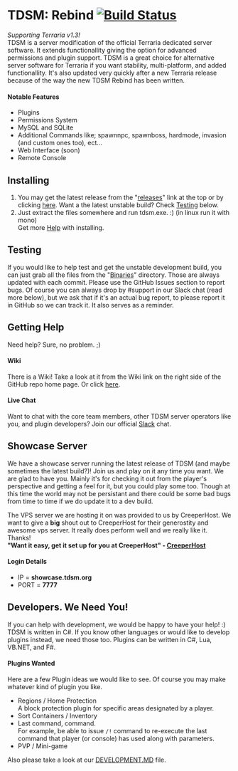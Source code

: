 # TDSM: Rebind [![Build Status](https://travis-ci.org/DeathCradle/Terraria-s-Dedicated-Server-Mod.svg?branch=master)](https://travis-ci.org/DeathCradle/Terraria-s-Dedicated-Server-Mod)
*Supporting Terraria v1.3!*  
TDSM is a server modification of the official Terraria dedicated server software. It extends functionallity giving the option for advanced permissions and plugin support. TDSM is a great choice for alternative server software for Terraria if you want stability, multi-platform, and added functionallity. It's also updated very quickly after a new Terraria release because of the way the new TDSM Rebind has been written.

#### Notable Features
* Plugins
* Permissions System
* MySQL and SQLite
* Additional Commands like; spawnnpc, spawnboss, hardmode, invasion (and custom ones too), ect...
* Web Interface (soon)
* Remote Console

## Installing
1. You may get the latest release from the "[releases](https://github.com/DeathCradle/Terraria-s-Dedicated-Server-Mod/releases)" link at the top or by clicking [here](https://github.com/DeathCradle/Terraria-s-Dedicated-Server-Mod/releases). Want a the latest unstable build? Check [Testing](https://github.com/DeathCradle/Terraria-s-Dedicated-Server-Mod#testing) below.
2. Just extract the files somewhere and run tdsm.exe. :) (in linux run it with mono)  
Get more [Help](https://github.com/DeathCradle/Terraria-s-Dedicated-Server-Mod/wiki/Installation-and-Running-The-Server) with installing.

## Testing
If you would like to help test and get the unstable development build, you can just grab all the files from the "[Binaries](https://github.com/DeathCradle/Terraria-s-Dedicated-Server-Mod/tree/master/Binaries)" directory. Those are always updated with each commit. Please use the GitHub Issues section to report bugs. Of course you can always drop by #support in our Slack chat (read more below), but we ask that if it's an actual bug report, to please report it in GitHub so we can track it. It also serves as a reminder.

## Getting Help
Need help? Sure, no problem. ;)
#### Wiki
There is a Wiki! Take a look at it from the Wiki link on the right side of the GitHub repo home page. Or click [here](https://github.com/DeathCradle/Terraria-s-Dedicated-Server-Mod/wiki).
#### Live Chat
Want to chat with the core team members, other TDSM server operators like you, and plugin developers? Join our official [Slack](http://tdsm.sithous.com/slack) chat.

## Showcase Server
We have a showcase server running the latest release of TDSM (and maybe sometimes the latest build?)! Join us and play on it any time you want. We are glad to have you. Mainly it's for checking it out from the player's perspective and getting a feel for it, but you could play some too. Though at this time the world may not be persistant and there could be some bad bugs from time to time if we do update it to a dev build.

The VPS server we are hosting it on was provided to us by CreeperHost. We want to give a **big** shout out to CreeperHost for their generostity and awesome vps server. It really does perform well and we really like it. Thanks!  
**"Want it easy, get it set up for you at CreeperHost" - [CreeperHost](http://www.creeperhost.net/)**

#### Login Details
* IP   = **showcase.tdsm.org**
* PORT = **7777**

## Developers. We Need You!
If you can help with development, we would be happy to have your help! :) TDSM is written in C#. If you know other languages or would like to develop plugins instead, we need those too. Plugins can be written in C#, Lua, VB.NET, and F#.
#### Plugins Wanted
Here are a few Plugin ideas we would like to see. Of course you may make whatever kind of plugin you like.
* Regions / Home Protection  
A block protection plugin for specific areas designated by a player.
* Sort Containers / Inventory
* Last command, command.  
For example, be able to issue `/!` command to re-execute the last command that player (or console) has used along with parameters.
* PVP / Mini-game

Also please take a look at our [DEVELOPMENT.MD](https://github.com/DeathCradle/Terraria-s-Dedicated-Server-Mod/blob/master/DEVELOPMENT.MD) file.
